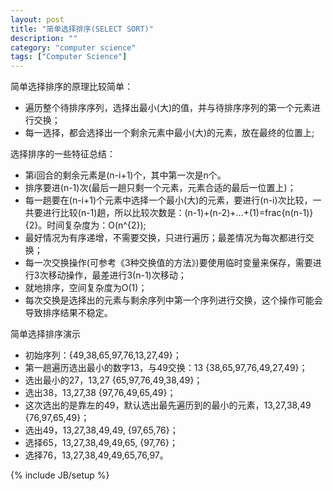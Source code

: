 ```yaml
---
layout: post
title: "简单选择排序(SELECT SORT)"
description: ""
category: "computer science"
tags: ["Computer Science"]
---
```


简单选择排序的原理比较简单：

+ 遍历整个待排序序列，选择出最小(大)的值，并与待排序序列的第一个元素进行交换；
+ 每一选择，都会选择出一个剩余元素中最小(大)的元素，放在最终的位置上;

选择排序的一些特征总结：

+ 第i回合的剩余元素是(n-i+1)个，其中第一次是n个。
+ 排序要进(n-1)次(最后一趟只剩一个元素，元素合适的最后一位置上)；
+ 每一趟要在(n-i+1)个元素中选择一个最小(大)的元素，要进行(n-i)次比较，一共要进行比较(n-1)趟，所以比较次数是：(n-1)+(n-2)+...+(1)=frac{n(n-1)}{2}。时间复杂度为：O(n^{2});
+ 最好情况为有序递增，不需要交换，只进行遍历；最差情况为每次都进行交换；
+ 每一次交换操作(可参考《3种交换值的方法》)要使用临时变量来保存，需要进行3次移动操作，最差进行3(n-1)次移动；
+ 就地排序，空间复杂度为O(1)；
+ 每次交换是选择出的元素与剩余序列中第一个序列进行交换，这个操作可能会导致排序结果不稳定。

简单选择排序演示

+ 初始序列：{49,38,65,97,76,13,27,49}；
+ 第一趟遍历选出最小的数字13，与49交换：13 {38,65,97,76,49,27,49}；
+ 选出最小的27，13,27  {65,97,76,49,38,49}；
+ 选出38，13,27,38 {97,76,49,65,49}；
+ 这次选出的是靠左的49，默认选出最先遍历到的最小的元素，13,27,38,49 {76,97,65,49}；
+ 选出49，13,27,38,49,49, {97,65,76}；
+ 选择65，13,27,38,49,49,65, {97,76}；
+ 选择76，13,27,38,49,49,65,76,97。

{% include JB/setup %}